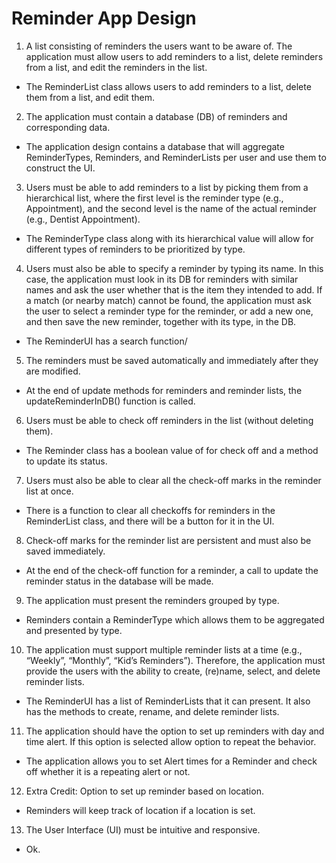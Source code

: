 # Reminder App Design

1. A list consisting of reminders the users want to be aware of. The application must allow users to add reminders to a list, delete reminders from a list, and edit the reminders in the list.
* The ReminderList class allows users to add reminders to a list, delete them from a list, and edit them.
2. The application must contain a database (DB) of reminders and corresponding data.
* The application design contains a database that will aggregate ReminderTypes, Reminders, and ReminderLists per user and use them to construct the UI.
3. Users must be able to add reminders to a list by picking them from a hierarchical list, where the first level is the reminder type (e.g., Appointment), and the second level is the name of the actual reminder (e.g., Dentist Appointment).
* The ReminderType class along with its hierarchical value will allow for different types of reminders to be prioritized by type.
4. Users must also be able to specify a reminder by typing its name. In this case, the application must look in its DB for reminders with similar names and ask the user whether that is the item they intended to add. If a match (or nearby match) cannot be found, the application must ask the user to select a reminder type for the reminder, or add a new one, and then save the new reminder, together with its type, in the DB.
* The ReminderUI has a search function/
5. The reminders must be saved automatically and immediately after they are modified.
* At the end of update methods for reminders and reminder lists, the updateReminderInDB() function is called.
6. Users must be able to check off reminders in the list (without deleting them).
* The Reminder class has a boolean value of for check off and a method to update its status.
7. Users must also be able to clear all the check-off marks in the reminder list at once.
* There is a function to clear all checkoffs for reminders in the ReminderList class, and there will be a button for it in the UI.
8. Check-off marks for the reminder list are persistent and must also be saved immediately.
* At the end of the check-off function for a reminder, a call to update the reminder status in the database will be made.
9. The application must present the reminders grouped by type.
* Reminders contain a ReminderType which allows them to be aggregated and presented by type.
10. The application must support multiple reminder lists at a time (e.g., “Weekly”, “Monthly”, “Kid’s Reminders”). Therefore, the application must provide the users with the ability to create, (re)name, select, and delete reminder lists.
* The ReminderUI has a list of ReminderLists that it can present. It also has the methods to create, rename, and delete reminder lists.
11. The application should have the option to set up reminders with day and time alert. If this option is selected allow option to repeat the behavior.
* The application allows you to set Alert times for a Reminder and check off whether it is a repeating alert or not.
12. Extra Credit: Option to set up reminder based on location.
* Reminders will keep track of location if a location is set.
13. The User Interface (UI) must be intuitive and responsive.
* Ok.
